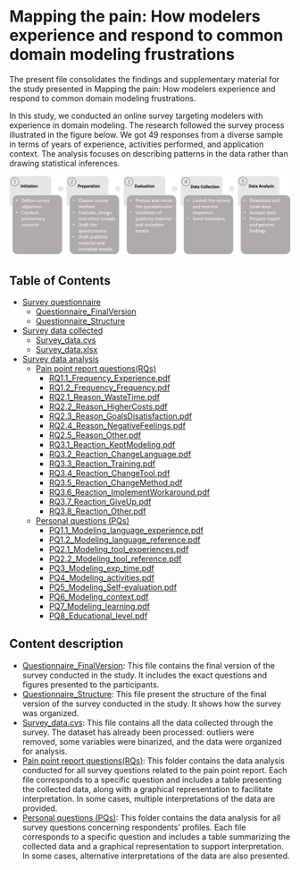 # Mapping the pain: How modelers experience and respond to common domain modeling frustrations

The present file consolidates the findings and supplementary material for the study presented in Mapping the pain: How modelers experience and respond to common domain modeling frustrations.

In this study, we conducted an online survey targeting modelers with experience in domain modeling. The research followed the survey process illustrated in the figure below. We got 49 responses from a diverse sample in terms of years of experience, activities performed, and application context. The analysis focuses on describing patterns in the data rather than drawing statistical inferences.

![alt text](https://github.com/utwente-scs/pain-points-modeling/blob/main/Mapping%20the%20pain_How%20modelers%20experience%20and%20respond%20to%20common%20domain%20modeling%20frustrations/Study_Method.png)


 ## Table of Contents 

- [Survey questionnaire](https://github.com/utwente-scs/pain-points-modeling/tree/main/Mapping%20the%20pain_How%20modelers%20experience%20and%20respond%20to%20common%20domain%20modeling%20frustrations/Survey%20questionnaire)
	- [Questionnaire_FinalVersion](https://github.com/utwente-scs/pain-points-modeling/blob/main/Mapping%20the%20pain_How%20modelers%20experience%20and%20respond%20to%20common%20domain%20modeling%20frustrations/Survey%20questionnaire/Questionnaire_FinalVersion.pdf)
  	- [Questionnaire_Structure](https://github.com/utwente-scs/pain-points-modeling/blob/main/Mapping%20the%20pain_How%20modelers%20experience%20and%20respond%20to%20common%20domain%20modeling%20frustrations/Survey%20questionnaire/Questionnaire_Structure.png)
- [Survey data collected](https://github.com/utwente-scs/pain-points-modeling/tree/main/Mapping%20the%20pain_How%20modelers%20experience%20and%20respond%20to%20common%20domain%20modeling%20frustrations/Suvey%20data%20collected)
  	- [Survey_data.cvs](https://github.com/utwente-scs/pain-points-modeling/blob/main/Mapping%20the%20pain_How%20modelers%20experience%20and%20respond%20to%20common%20domain%20modeling%20frustrations/Suvey%20data%20collected/Survey_Data.csv)
	- [Survey_data.xlsx](https://github.com/utwente-scs/pain-points-modeling/blob/main/Mapping%20the%20pain_How%20modelers%20experience%20and%20respond%20to%20common%20domain%20modeling%20frustrations/Suvey%20data%20collected/Survey_Data.xlsx)
- [Survey data analysis](https://github.com/utwente-scs/pain-points-modeling/tree/main/Mapping%20the%20pain_How%20modelers%20experience%20and%20respond%20to%20common%20domain%20modeling%20frustrations/Survey%20data%20analysis)
	- [Pain point report questions(RQs)](https://github.com/utwente-scs/pain-points-modeling/tree/main/Mapping%20the%20pain_How%20modelers%20experience%20and%20respond%20to%20common%20domain%20modeling%20frustrations/Survey%20data%20analysis/Pain%20point%20report%20questions%20(RQs))
 		- [RQ1.1_Frequency_Experience.pdf](https://github.com/utwente-scs/pain-points-modeling/blob/main/Mapping%20the%20pain_How%20modelers%20experience%20and%20respond%20to%20common%20domain%20modeling%20frustrations/Survey%20data%20analysis/Pain%20point%20report%20questions%20(RQs)/RQ1.1_Frequency_Experience.pdf)
		- [RQ1.2_Frequency_Frequency.pdf](https://github.com/utwente-scs/pain-points-modeling/blob/main/Mapping%20the%20pain_How%20modelers%20experience%20and%20respond%20to%20common%20domain%20modeling%20frustrations/Survey%20data%20analysis/Pain%20point%20report%20questions%20(RQs)/RQ1.2_Frequency_Frequency.pdf)
		- [RQ2.1_Reason_WasteTime.pdf](https://github.com/utwente-scs/pain-points-modeling/blob/main/Mapping%20the%20pain_How%20modelers%20experience%20and%20respond%20to%20common%20domain%20modeling%20frustrations/Survey%20data%20analysis/Pain%20point%20report%20questions%20(RQs)/RQ2.1_Reason_WasteTime.pdf)
		- [RQ2.2_Reason_HigherCosts.pdf](https://github.com/utwente-scs/pain-points-modeling/blob/main/Mapping%20the%20pain_How%20modelers%20experience%20and%20respond%20to%20common%20domain%20modeling%20frustrations/Survey%20data%20analysis/Pain%20point%20report%20questions%20(RQs)/RQ2.2_Reason_HigherCosts.pdf)
		- [RQ2.3_Reason_GoalsDisatisfaction.pdf](https://github.com/utwente-scs/pain-points-modeling/blob/main/Mapping%20the%20pain_How%20modelers%20experience%20and%20respond%20to%20common%20domain%20modeling%20frustrations/Survey%20data%20analysis/Pain%20point%20report%20questions%20(RQs)/RQ2.3_Reason_GoalsDisatisfaction.pdf)
		- [RQ2.4_Reason_NegativeFeelings.pdf](https://github.com/utwente-scs/pain-points-modeling/blob/main/Mapping%20the%20pain_How%20modelers%20experience%20and%20respond%20to%20common%20domain%20modeling%20frustrations/Survey%20data%20analysis/Pain%20point%20report%20questions%20(RQs)/RQ2.4_Reason_NegativeFeelings.pdf)
		- [RQ2.5_Reason_Other.pdf](https://github.com/utwente-scs/pain-points-modeling/blob/main/Mapping%20the%20pain_How%20modelers%20experience%20and%20respond%20to%20common%20domain%20modeling%20frustrations/Survey%20data%20analysis/Pain%20point%20report%20questions%20(RQs)/RQ2.5_Reason_Other.pdf)
		- [RQ3.1_Reaction_KeptModeling.pdf](https://github.com/utwente-scs/pain-points-modeling/blob/main/Mapping%20the%20pain_How%20modelers%20experience%20and%20respond%20to%20common%20domain%20modeling%20frustrations/Survey%20data%20analysis/Pain%20point%20report%20questions%20(RQs)/RQ3.1_Reaction_KeptModeling.pdf)
		- [RQ3.2_Reaction_ChangeLanguage.pdf](https://github.com/utwente-scs/pain-points-modeling/blob/main/Mapping%20the%20pain_How%20modelers%20experience%20and%20respond%20to%20common%20domain%20modeling%20frustrations/Survey%20data%20analysis/Pain%20point%20report%20questions%20(RQs)/RQ3.2_Reaction_ChangeLanguage.pdf)
		- [RQ3.3_Reaction_Training.pdf](https://github.com/utwente-scs/pain-points-modeling/blob/main/Mapping%20the%20pain_How%20modelers%20experience%20and%20respond%20to%20common%20domain%20modeling%20frustrations/Survey%20data%20analysis/Pain%20point%20report%20questions%20(RQs)/RQ3.3_Reaction_Training.pdf)
		- [RQ3.4_Reaction_ChangeTool.pdf](https://github.com/utwente-scs/pain-points-modeling/blob/main/Mapping%20the%20pain_How%20modelers%20experience%20and%20respond%20to%20common%20domain%20modeling%20frustrations/Survey%20data%20analysis/Pain%20point%20report%20questions%20(RQs)/RQ3.4_Reaction_ChangeTool.pdf)
		- [RQ3.5_Reaction_ChangeMethod.pdf](https://github.com/utwente-scs/pain-points-modeling/blob/main/Mapping%20the%20pain_How%20modelers%20experience%20and%20respond%20to%20common%20domain%20modeling%20frustrations/Survey%20data%20analysis/Pain%20point%20report%20questions%20(RQs)/RQ3.5_Reaction_ChangeMethod.pdf)
		- [RQ3.6_Reaction_ImplementWorkaround.pdf](https://github.com/utwente-scs/pain-points-modeling/blob/main/Mapping%20the%20pain_How%20modelers%20experience%20and%20respond%20to%20common%20domain%20modeling%20frustrations/Survey%20data%20analysis/Pain%20point%20report%20questions%20(RQs)/RQ3.6_Reaction_ImplementWorkaround.pdf)
		- [RQ3.7_Reaction_GiveUp.pdf](https://github.com/utwente-scs/pain-points-modeling/blob/main/Mapping%20the%20pain_How%20modelers%20experience%20and%20respond%20to%20common%20domain%20modeling%20frustrations/Survey%20data%20analysis/Pain%20point%20report%20questions%20(RQs)/RQ3.7_Reaction_GiveUp.pdf)
		- [RQ3.8_Reaction_Other.pdf](https://github.com/utwente-scs/pain-points-modeling/blob/main/Mapping%20the%20pain_How%20modelers%20experience%20and%20respond%20to%20common%20domain%20modeling%20frustrations/Survey%20data%20analysis/Pain%20point%20report%20questions%20(RQs)/RQ3.8_Reaction_Other.pdf)
  	- [Personal questions (PQs)](https://github.com/utwente-scs/pain-points-modeling/tree/main/Mapping%20the%20pain_How%20modelers%20experience%20and%20respond%20to%20common%20domain%20modeling%20frustrations/Survey%20data%20analysis/Personal%20questions%20(PQs))
		- [PQ1.1_Modeling_language_experience.pdf](https://github.com/utwente-scs/pain-points-modeling/blob/main/Mapping%20the%20pain_How%20modelers%20experience%20and%20respond%20to%20common%20domain%20modeling%20frustrations/Survey%20data%20analysis/Personal%20questions%20(PQs)/PQ1.1_Modeling_language_experience.pdf)
		- [PQ1.2_Modeling_language_reference.pdf](https://github.com/utwente-scs/pain-points-modeling/blob/main/Mapping%20the%20pain_How%20modelers%20experience%20and%20respond%20to%20common%20domain%20modeling%20frustrations/Survey%20data%20analysis/Personal%20questions%20(PQs)/PQ1.2_Modeling_language_reference.pdf)
		- [PQ2.1_Modeling_tool_experiences.pdf](https://github.com/utwente-scs/pain-points-modeling/blob/main/Mapping%20the%20pain_How%20modelers%20experience%20and%20respond%20to%20common%20domain%20modeling%20frustrations/Survey%20data%20analysis/Personal%20questions%20(PQs)/PQ2.1_Modeling_tool_experiences.pdf)
		- [PQ2.2_Modeling_tool_reference.pdf](https://github.com/utwente-scs/pain-points-modeling/blob/main/Mapping%20the%20pain_How%20modelers%20experience%20and%20respond%20to%20common%20domain%20modeling%20frustrations/Survey%20data%20analysis/Personal%20questions%20(PQs)/PQ2.2_Modeling_tool_reference.pdf)
		- [PQ3_Modeling_exp_time.pdf](https://github.com/utwente-scs/pain-points-modeling/blob/main/Mapping%20the%20pain_How%20modelers%20experience%20and%20respond%20to%20common%20domain%20modeling%20frustrations/Survey%20data%20analysis/Personal%20questions%20(PQs)/PQ3_Modeling_exp_time.pdf)
		- [PQ4_Modeling_activities.pdf](https://github.com/utwente-scs/pain-points-modeling/blob/main/Mapping%20the%20pain_How%20modelers%20experience%20and%20respond%20to%20common%20domain%20modeling%20frustrations/Survey%20data%20analysis/Personal%20questions%20(PQs)/PQ4_Modeling_activities.pdf)
		- [PQ5_Modeling_Self-evaluation.pdf](https://github.com/utwente-scs/pain-points-modeling/blob/main/Mapping%20the%20pain_How%20modelers%20experience%20and%20respond%20to%20common%20domain%20modeling%20frustrations/Survey%20data%20analysis/Personal%20questions%20(PQs)/PQ5_Modeling_Self-evaluation.pdf)
		- [PQ6_Modeling_context.pdf](https://github.com/utwente-scs/pain-points-modeling/blob/main/Mapping%20the%20pain_How%20modelers%20experience%20and%20respond%20to%20common%20domain%20modeling%20frustrations/Survey%20data%20analysis/Personal%20questions%20(PQs)/PQ6_Modeling_context.pdf)
		- [PQ7_Modeling_learning.pdf](https://github.com/utwente-scs/pain-points-modeling/blob/main/Mapping%20the%20pain_How%20modelers%20experience%20and%20respond%20to%20common%20domain%20modeling%20frustrations/Survey%20data%20analysis/Personal%20questions%20(PQs)/PQ7_Modeling_learning.pdf)
		- [PQ8_Educational_level.pdf](https://github.com/utwente-scs/pain-points-modeling/blob/main/Mapping%20the%20pain_How%20modelers%20experience%20and%20respond%20to%20common%20domain%20modeling%20frustrations/Survey%20data%20analysis/Personal%20questions%20(PQs)/PQ8_Educational_level.pdf)

## Content description

- [Questionnaire_FinalVersion](https://github.com/utwente-scs/pain-points-modeling/blob/main/Mapping%20the%20pain_How%20modelers%20experience%20and%20respond%20to%20common%20domain%20modeling%20frustrations/Survey%20questionnaire/Questionnaire_FinalVersion.pdf): This file contains the final version of the survey conducted in the study. It includes the exact questions and figures presented to the participants.
- [Questionnaire_Structure](https://github.com/utwente-scs/pain-points-modeling/blob/main/Mapping%20the%20pain_How%20modelers%20experience%20and%20respond%20to%20common%20domain%20modeling%20frustrations/Survey%20questionnaire/Questionnaire_Structure.png): This file present the structure of the final version of the survey conducted in the study. It shows how the survey was organized.
- [Survey_data.cvs](https://github.com/utwente-scs/pain-points-modeling/blob/main/Mapping%20the%20pain_How%20modelers%20experience%20and%20respond%20to%20common%20domain%20modeling%20frustrations/Suvey%20data%20collected/Survey_Data.csv): This file contains all the data collected through the survey. The dataset has already been processed: outliers were removed, some variables were binarized, and the data were organized for analysis.
- [Pain point report questions(RQs)](https://github.com/utwente-scs/pain-points-modeling/tree/main/Mapping%20the%20pain_How%20modelers%20experience%20and%20respond%20to%20common%20domain%20modeling%20frustrations/Survey%20data%20analysis/Pain%20point%20report%20questions%20(RQs)): This folder contains the data analysis conducted for all survey questions related to the pain point report. Each file corresponds to a specific question and includes a table presenting the collected data, along with a graphical representation to facilitate interpretation. In some cases, multiple interpretations of the data are provided.
- [Personal questions (PQs)](https://github.com/utwente-scs/pain-points-modeling/tree/main/Mapping%20the%20pain_How%20modelers%20experience%20and%20respond%20to%20common%20domain%20modeling%20frustrations/Survey%20data%20analysis/Personal%20questions%20(PQs)): This folder contains the data analysis for all survey questions concerning respondents’ profiles. Each file corresponds to a specific question and includes a table summarizing the collected data and a graphical representation to support interpretation. In some cases, alternative interpretations of the data are also presented.
